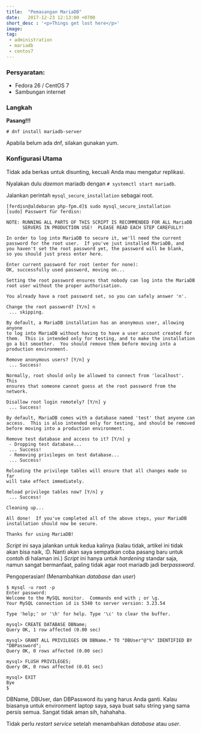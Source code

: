 ```yaml
---
title:  "Pemasangan MariaDB"
date:   2017-12-23 12:13:00 +0700
short_desc : '<p>Things get lost here</p>'
image: 
tag:
 - administration
 - mariadb
 - centos7
---
```


### Persyaratan:
* Fedora 26 / CentOS 7
* Sambungan internet


### Langkah
**Pasang!!!**

`# dnf install mariadb-server`

Apabila belum ada dnf, silakan gunakan yum.

### Konfigurasi Utama
Tidak ada berkas untuk disunting, kecuali Anda mau mengatur replikasi.

Nyalakan dulu *daemon* mariadb dengan `# systemctl start mariadb`.

Jalankan perintah `mysql_secure_installation` sebagai root.
```
[ferdisn@aldebaran php-fpm.d]$ sudo mysql_secure_installation 
[sudo] Passwort für ferdisn: 

NOTE: RUNNING ALL PARTS OF THIS SCRIPT IS RECOMMENDED FOR ALL MariaDB
      SERVERS IN PRODUCTION USE!  PLEASE READ EACH STEP CAREFULLY!

In order to log into MariaDB to secure it, we'll need the current
password for the root user.  If you've just installed MariaDB, and
you haven't set the root password yet, the password will be blank,
so you should just press enter here.

Enter current password for root (enter for none): 
OK, successfully used password, moving on...

Setting the root password ensures that nobody can log into the MariaDB
root user without the proper authorisation.

You already have a root password set, so you can safely answer 'n'.

Change the root password? [Y/n] n
 ... skipping.

By default, a MariaDB installation has an anonymous user, allowing anyone
to log into MariaDB without having to have a user account created for
them.  This is intended only for testing, and to make the installation
go a bit smoother.  You should remove them before moving into a
production environment.

Remove anonymous users? [Y/n] y
 ... Success!

Normally, root should only be allowed to connect from 'localhost'.  This
ensures that someone cannot guess at the root password from the network.

Disallow root login remotely? [Y/n] y
 ... Success!

By default, MariaDB comes with a database named 'test' that anyone can
access.  This is also intended only for testing, and should be removed
before moving into a production environment.

Remove test database and access to it? [Y/n] y
 - Dropping test database...
 ... Success!
 - Removing privileges on test database...
 ... Success!

Reloading the privilege tables will ensure that all changes made so far
will take effect immediately.

Reload privilege tables now? [Y/n] y
 ... Success!

Cleaning up...

All done!  If you've completed all of the above steps, your MariaDB
installation should now be secure.

Thanks for using MariaDB!
```
*Script* ini saya jalankan untuk kedua kalinya (kalau tidak, artikel ini tidak akan bisa naik, :D. Nanti akan saya sempatkan coba pasang baru untuk contoh di halaman ini.) *Script* ini hanya untuk *hardening* standar saja, namun sangat bermanfaat, paling tidak agar root mariadb jadi ber*password*.

Pengoperasian! (Menambahkan *database* dan *user*)

```mysql
$ mysql -u root -p
Enter password:
Welcome to the MySQL monitor.  Commands end with ; or \g.
Your MySQL connection id is 5340 to server version: 3.23.54
 
Type 'help;' or '\h' for help. Type '\c' to clear the buffer.
 
mysql> CREATE DATABASE DBName;
Query OK, 1 row affected (0.00 sec)
 
mysql> GRANT ALL PRIVILEGES ON DBName.* TO "DBUser"@"%" IDENTIFIED BY "DBPassword";
Query OK, 0 rows affected (0.00 sec)
  
mysql> FLUSH PRIVILEGES;
Query OK, 0 rows affected (0.01 sec)

mysql> EXIT
Bye
$
```

DBName, DBUser, dan DBPassword itu yang harus Anda ganti. Kalau biasanya untuk environment laptop saya, saya buat satu string yang sama persis semua. Sangat tidak aman sih, hahahaha.

Tidak perlu *restart service* setelah menambahkan *database* atau *user*.